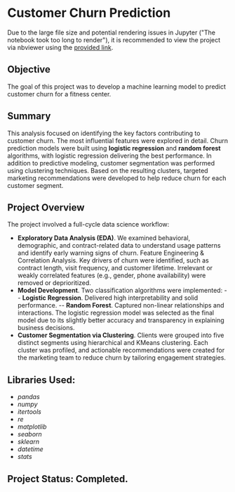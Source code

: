 # Customer Churn Prediction

Due to the large file size and potential rendering issues in Jupyter ("The notebook took too long to render"), it is recommended to view the project via nbviewer using the [provided link](https://nbviewer.org/github/diana-legrand/data_analysis/blob/main/churn_prediction_using_ml/churn_prediction_using_ml.ipynb).


## Objective

The goal of this project was to develop a machine learning model to predict customer churn for a fitness center.

## Summary

This analysis focused on identifying the key factors contributing to customer churn. The most influential features were explored in detail. Churn prediction models were built using **logistic regression** and **random forest** algorithms, with logistic regression delivering the best performance. In addition to predictive modeling, customer segmentation was performed using clustering techniques. Based on the resulting clusters, targeted marketing recommendations were developed to help reduce churn for each customer segment.

## Project Overview

The project involved a full-cycle data science workflow:
- **Exploratory Data Analysis (EDA)**. We examined behavioral, demographic, and contract-related data to understand usage patterns and identify early warning signs of churn.
Feature Engineering & Correlation Analysis. Key drivers of churn were identified, such as contract length, visit frequency, and customer lifetime. Irrelevant or weakly correlated features (e.g., gender, phone availability) were removed or deprioritized.
-  **Model Development**. Two classification algorithms were implemented:
    -- **Logistic Regression**. Delivered high interpretability and solid performance.
    -- **Random Forest**. Captured non-linear relationships and interactions.
The logistic regression model was selected as the final model due to its slightly better accuracy and transparency in explaining business decisions.
- **Customer Segmentation via Clustering**. Clients were grouped into five distinct segments using hierarchical and KMeans clustering. Each cluster was profiled, and actionable recommendations were created for the marketing team to reduce churn by tailoring engagement strategies.

## Libraries Used:
- *pandas*
- *numpy*
- *itertools*
- *re*
- *matplotlib*
- *seaborn*
- *sklearn*
- *datetime*
- *stats*

## Project Status: Completed.
